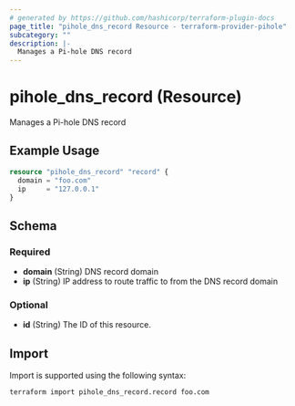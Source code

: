 ```yaml
---
# generated by https://github.com/hashicorp/terraform-plugin-docs
page_title: "pihole_dns_record Resource - terraform-provider-pihole"
subcategory: ""
description: |-
  Manages a Pi-hole DNS record
---
```


# pihole_dns_record (Resource)

Manages a Pi-hole DNS record

## Example Usage

```terraform
resource "pihole_dns_record" "record" {
  domain = "foo.com"
  ip     = "127.0.0.1"
}
```

<!-- schema generated by tfplugindocs -->
## Schema

### Required

- **domain** (String) DNS record domain
- **ip** (String) IP address to route traffic to from the DNS record domain

### Optional

- **id** (String) The ID of this resource.

## Import

Import is supported using the following syntax:

```shell
terraform import pihole_dns_record.record foo.com
```
